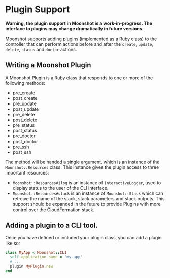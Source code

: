 # Plugin Support

**Warning, the plugin support in Moonshot is a work-in-progress. The interface
to plugins may change dramatically in future versions.**

Moonshot supports adding plugins (implemented as a Ruby class) to the controller
that can perform actions before and after the `create`, `update`, `delete`,
`status` and `doctor` actions.

## Writing a Moonshot Plugin

A Moonshot Plugin is a Ruby class that responds to one or more of the following
methods:

- pre_create
- post_create
- pre_update
- post_update
- pre_delete
- post_delete
- pre_status
- post_status
- pre_doctor
- post_doctor
- pre_ssh
- post_ssh

The method will be handed a single argument, which is an instance of the
`Moonshot::Resources` class. This instance gives the plugin access to three
important resources:

- `Moonshot::Resources#ilog` is an instance of `InteractiveLogger`, used to
display status to the user of the CLI interface.
- `Moonshot::Resources#stack` is an instance of `Moonshot::Stack` which can
retreive the name of the stack, stack parameters and stack outputs. This support
should be expanded in the future to provide Plugins with more control over the
CloudFormation stack.

## Adding a plugin to a CLI tool.

Once you have defined or included your plugin class, you can add a plugin like so:

```ruby
class MyApp < Moonshot::CLI
  self.application_name = 'my-app'
  # ...
  plugin MyPlugin.new
end
```
